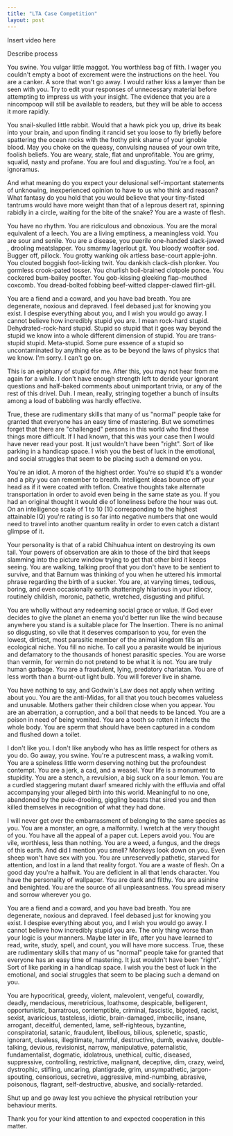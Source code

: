 ```yaml
---
title: "LTA Case Competition"
layout: post
---
```


Insert video here

Describe process 


You swine. You vulgar little maggot. You worthless bag of filth. I wager you couldn't empty a boot of excrement were the instructions on the heel. You are a canker. A sore that won't go away. I would rather kiss a lawyer than be seen with you. Try to edit your responses of unnecessary material before attempting to impress us with your insight. The evidence that you are a nincompoop will still be available to readers, but they will be able to access it more rapidly.

You snail-skulled little rabbit. Would that a hawk pick you up, drive its beak into your brain, and upon finding it rancid set you loose to fly briefly before spattering the ocean rocks with the frothy pink shame of your ignoble blood. May you choke on the queasy, convulsing nausea of your own trite, foolish beliefs. You are weary, stale, flat and unprofitable. You are grimy, squalid, nasty and profane. You are foul and disgusting. You're a fool, an ignoramus.

And what meaning do you expect your delusional self-important statements of unknowing, inexperienced opinion to have to us who think and reason? What fantasy do you hold that you would believe that your tiny-fisted tantrums would have more weight than that of a leprous desert rat, spinning rabidly in a circle, waiting for the bite of the snake? You are a waste of flesh.

You have no rhythm. You are ridiculous and obnoxious. You are the moral equivalent of a leech. You are a living emptiness, a meaningless void. You are sour and senile. You are a disease, you puerile one-handed slack-jawed , drooling meatslapper. You smarmy lagerlout git. You bloody woofter sod. Bugger off, pillock. You grotty wanking oik artless base-court apple-john. You clouted boggish foot-licking twit. You dankish clack-dish plonker. You gormless crook-pated tosser. You churlish boil-brained clotpole ponce. You cockered bum-bailey poofter. You gob-kissing gleeking flap-mouthed coxcomb. You dread-bolted fobbing beef-witted clapper-clawed flirt-gill.

You are a fiend and a coward, and you have bad breath. You are degenerate, noxious and depraved. I feel debased just for knowing you exist. I despise everything about you, and I wish you would go away. I cannot believe how incredibly stupid you are. I mean rock-hard stupid. Dehydrated-rock-hard stupid. Stupid so stupid that it goes way beyond the stupid we know into a whole different dimension of stupid. You are trans-stupid stupid. Meta-stupid. Some pure essence of a stupid so uncontaminated by anything else as to be beyond the laws of physics that we know. I'm sorry. I can't go on.

This is an epiphany of stupid for me. After this, you may not hear from me again for a while. I don't have enough strength left to deride your ignorant questions and half-baked comments about unimportant trivia, or any of the rest of this drivel. Duh. I mean, really, stringing together a bunch of insults among a load of babbling was hardly effective.

True, these are rudimentary skills that many of us "normal" people take for granted that everyone has an easy time of mastering. But we sometimes forget that there are "challenged" persons in this world who find these things more difficult. If I had known, that this was your case then I would have never read your post. It just wouldn't have been "right". Sort of like parking in a handicap space. I wish you the best of luck in the emotional, and social struggles that seem to be placing such a demand on you.

You're an idiot. A moron of the highest order. You're so stupid it's a wonder and a pity you can remember to breath. Intelligent ideas bounce off your head as if it were coated with teflon. Creative thoughts take alternate transportation in order to avoid even being in the same state as you. If you had an original thought it would die of loneliness before the hour was out. On an intelligence scale of 1 to 10 (10 corresponding to the highest attainable IQ) you're rating is so far into negative numbers that one would need to travel into another quantum reality in order to even catch a distant glimpse of it.

Your personality is that of a rabid Chihuahua intent on destroying its own tail. Your powers of observation are akin to those of the bird that keeps slamming into the picture window trying to get that other bird it keeps seeing. You are walking, talking proof that you don't have to be sentient to survive, and that Barnum was thinking of you when he uttered his immortal phrase regarding the birth of a sucker. You are, at varying times, tedious, boring, and even occasionally earth shatteringly hilarious in your idiocy, routinely childish, moronic, pathetic, wretched, disgusting and pitiful.

You are wholly without any redeeming social grace or value. If God ever decides to give the planet an enema you'd better run like the wind because anywhere you stand is a suitable place for The Insertion. There is no animal so disgusting, so vile that it deserves comparison to you, for even the lowest, dirtiest, most parasitic member of the animal kingdom fills an ecological niche. You fill no niche. To call you a parasite would be injurious and defamatory to the thousands of honest parasitic species. You are worse than vermin, for vermin do not pretend to be what it is not. You are truly human garbage. You are a fraudulent, lying, predatory charlatan. You are of less worth than a burnt-out light bulb. You will forever live in shame.

You have nothing to say, and Godwin's Law does not apply when writing about you. You are the anti-Midas, for all that you touch becomes valueless and unusable. Mothers gather their children close when you appear. You are an aberration, a corruption, and a boil that needs to be lanced. You are a poison in need of being vomited. You are a tooth so rotten it infects the whole body. You are sperm that should have been captured in a condom and flushed down a toilet.

I don't like you. I don't like anybody who has as little respect for others as you do. Go away, you swine. You're a putrescent mass, a walking vomit. You are a spineless little worm deserving nothing but the profoundest contempt. You are a jerk, a cad, and a weasel. Your life is a monument to stupidity. You are a stench, a revulsion, a big suck on a sour lemon. You are a curdled staggering mutant dwarf smeared richly with the effluvia and offal accompanying your alleged birth into this world. Meaningful to no one, abandoned by the puke-drooling, giggling beasts that sired you and then killed themselves in recognition of what they had done.

I will never get over the embarrassment of belonging to the same species as you. You are a monster, an ogre, a malformity. I wretch at the very thought of you. You have all the appeal of a paper cut. Lepers avoid you. You are vile, worthless, less than nothing. You are a weed, a fungus, and the dregs of this earth. And did I mention you smell? Monkeys look down on you. Even sheep won't have sex with you. You are unreservedly pathetic, starved for attention, and lost in a land that reality forgot. You are a waste of flesh. On a good day you're a halfwit. You are deficient in all that lends character. You have the personality of wallpaper. You are dank and filthy. You are asinine and benighted. You are the source of all unpleasantness. You spread misery and sorrow wherever you go.

You are a fiend and a coward, and you have bad breath. You are degenerate, noxious and depraved. I feel debased just for knowing you exist. I despise everything about you, and I wish you would go away. I cannot believe how incredibly stupid you are. The only thing worse than your logic is your manners. Maybe later in life, after you have learned to read, write, study, spell, and count, you will have more success. True, these are rudimentary skills that many of us "normal" people take for granted that everyone has an easy time of mastering. It just wouldn't have been "right". Sort of like parking in a handicap space. I wish you the best of luck in the emotional, and social struggles that seem to be placing such a demand on you.

You are hypocritical, greedy, violent, malevolent, vengeful, cowardly, deadly, mendacious, meretricious, loathsome, despicable, belligerent, opportunistic, barratrous, contemptible, criminal, fascistic, bigoted, racist, sexist, avaricious, tasteless, idiotic, brain-damaged, imbecilic, insane, arrogant, deceitful, demented, lame, self-righteous, byzantine, conspiratorial, satanic, fraudulent, libellous, bilious, splenetic, spastic, ignorant, clueless, illegitimate, harmful, destructive, dumb, evasive, double-talking, devious, revisionist, narrow, manipulative, paternalistic, fundamentalist, dogmatic, idolatrous, unethical, cultic, diseased, suppressive, controlling, restrictive, malignant, deceptive, dim, crazy, weird, dystrophic, stifling, uncaring, plantigrade, grim, unsympathetic, jargon-spouting, censorious, secretive, aggressive, mind-numbing, abrasive, poisonous, flagrant, self-destructive, abusive, and socially-retarded.

Shut up and go away lest you achieve the physical retribution your behaviour merits.

Thank you for your kind attention to and expected cooperation in this matter.
